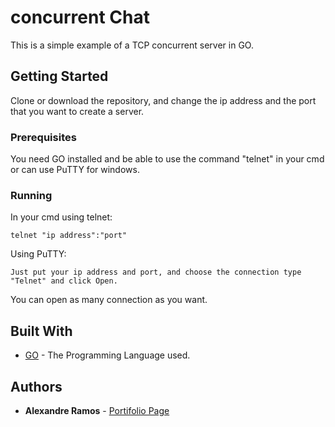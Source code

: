 # concurrent Chat

This is a simple example of a TCP concurrent server in GO.

## Getting Started

Clone or download the repository, and change the ip address and the port that you want to create a server.

### Prerequisites

You need GO installed and be able to use the command "telnet" in your cmd or can use PuTTY for windows.

### Running
In your cmd using telnet:
```
telnet "ip address":"port"
```
Using PuTTY:
```
Just put your ip address and port, and choose the connection type "Telnet" and click Open.
```
You can open as many connection as you want.
## Built With

* [GO](https://golang.org/) - The Programming Language used.


## Authors

* **Alexandre Ramos** - [Portifolio Page](http://alexramos.esy.es)

